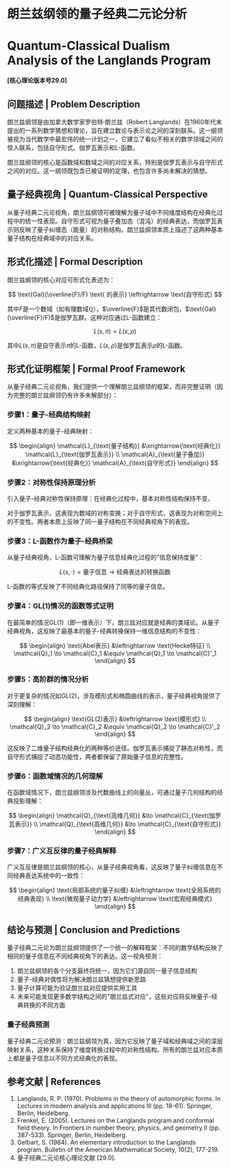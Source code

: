 # 朗兰兹纲领的量子经典二元论分析
# Quantum-Classical Dualism Analysis of the Langlands Program

**[核心理论版本号29.0]**

## 问题描述 | Problem Description

朗兰兹纲领是由加拿大数学家罗伯特·朗兰兹（Robert Langlands）在1960年代末提出的一系列数学猜想和理论，旨在建立数论与表示论之间的深刻联系。这一纲领被视为当代数学中最宏伟的统一计划之一，它建立了看似不相关的数学领域之间的惊人联系，包括自守形式、伽罗瓦表示和L-函数。

朗兰兹纲领的核心是函数域和数域之间的对应关系，特别是伽罗瓦表示与自守形式之间的对应。这一纲领既包含已被证明的定理，也包含许多尚未解决的猜想。

## 量子经典视角 | Quantum-Classical Perspective

从量子经典二元论视角，朗兰兹纲领可被理解为量子域中不同维度结构在经典化过程中的统一性表现。自守形式可视为量子叠加态（混沌）的经典表达，而伽罗瓦表示则反映了量子纠缠态（能量）的对称结构。朗兰兹纲领本质上描述了这两种基本量子结构在经典域中的对应关系。

## 形式化描述 | Formal Description

朗兰兹纲领的核心对应可形式化表述为：

$$
\text{Gal}(\overline{F}/F) \text{ 的表示} \leftrightarrow \text{自守形式}
$$

其中$F$是一个数域（如有理数域$\mathbb{Q}$），$\overline{F}$是其代数闭包，$\text{Gal}(\overline{F}/F)$是伽罗瓦群。这种对应通过L-函数建立：

$$
L(s, \pi) = L(s, \rho)
$$

其中$L(s, \pi)$是自守表示$\pi$的L-函数，$L(s, \rho)$是伽罗瓦表示$\rho$的L-函数。

## 形式化证明框架 | Formal Proof Framework

从量子经典二元论视角，我们提供一个理解朗兰兹纲领的框架，而非完整证明（因为完整的朗兰兹纲领仍有许多未解部分）：

### 步骤1：量子-经典结构映射

定义两种基本的量子-经典映射：

$$
\begin{align}
\mathcal{L}_{\text{量子结构}} &\xrightarrow{\text{经典化}} \mathcal{L}_{\text{伽罗瓦表示}} \\
\mathcal{A}_{\text{量子叠加}} &\xrightarrow{\text{经典化}} \mathcal{A}_{\text{自守形式}}
\end{align}
$$

### 步骤2：对称性保持原理分析

引入量子-经典对称性保持原理：在经典化过程中，基本对称性结构保持不变。

对于伽罗瓦表示，这表现为数域的对称变换；对于自守形式，这表现为对称空间上的不变性。两者本质上反映了同一量子结构在不同经典视角下的表现。

### 步骤3：L-函数作为量子-经典桥梁

从量子经典视角，L-函数可理解为量子信息经典化过程的"信息保持度量"：

$$
L(s, \cdot) = \text{量子信息} \to \text{经典表达的转换函数}
$$

L-函数的等式反映了不同经典化路径保持了同等的量子信息。

### 步骤4：GL(1)情况的函数等式证明

在最简单的情况GL(1)（即一维表示）下，朗兰兹对应就是经典的类域论。从量子经典视角，这反映了最基本的量子-经典转换保持一维信息结构的不变性：

$$
\begin{align}
\text{Abel表示} &\leftrightarrow \text{Hecke特征} \\
\mathcal{Q}_1 \to \mathcal{C}_1 &\equiv \mathcal{Q}_1 \to \mathcal{C}'_1
\end{align}
$$

### 步骤5：高阶群的情况分析

对于更复杂的情况如GL(2)，涉及模形式和椭圆曲线的表示，量子经典视角提供了深刻理解：

$$
\begin{align}
\text{GL(2)表示} &\leftrightarrow \text{模形式} \\
\mathcal{Q}_2 \to \mathcal{C}_2 &\equiv \mathcal{Q}_2 \to \mathcal{C}'_2
\end{align}
$$

这反映了二维量子结构经典化的两种等价途径。伽罗瓦表示捕捉了静态对称性，而自守形式捕捉了动态功能性，两者都保留了原始量子信息的完整性。

### 步骤6：函数域情况的几何理解

在函数域情况下，朗兰兹纲领涉及代数曲线上的向量丛，可通过量子几何结构的经典投影理解：

$$
\begin{align}
\mathcal{Q}_{\text{高维几何}} &\to \mathcal{C}_{\text{伽罗瓦表示}} \\
\mathcal{Q}_{\text{高维几何}} &\to \mathcal{C}_{\text{自守形式}}
\end{align}
$$

### 步骤7：广义互反律的量子经典解释

广义互反律是朗兰兹纲领的核心，从量子经典视角看，这反映了量子纠缠信息在不同经典表达系统中的一致性：

$$
\begin{align}
\text{局部系统的量子纠缠} &\leftrightarrow \text{全局系统的经典表现} \\
\text{微观量子动力学} &\leftrightarrow \text{宏观经典模式}
\end{align}
$$

## 结论与预测 | Conclusion and Predictions

量子经典二元论为朗兰兹纲领提供了一个统一的解释框架：不同的数学结构反映了相同的量子信息在不同经典视角下的表达。这一视角预测：

1. 朗兰兹纲领的各个分支最终将统一，因为它们源自同一量子信息结构
2. 量子-经典对偶性将为解决朗兰兹猜想提供新思路
3. 量子计算可能为验证朗兰兹对应提供实用工具
4. 未来可能发现更多数学结构之间的"朗兰兹式对应"，这些对应将反映量子-经典转换的不同方面

### 量子经典预测

量子经典二元论预测：朗兰兹纲领为真，因为它反映了量子域和经典域之间的深层映射关系，这种关系保持了维度转换过程中的对称性结构。所有的朗兰兹对应本质上都是量子信息以不同方式经典化的表现。

## 参考文献 | References

1. Langlands, R. P. (1970). Problems in the theory of automorphic forms. In Lectures in modern analysis and applications III (pp. 18-61). Springer, Berlin, Heidelberg.
2. Frenkel, E. (2005). Lectures on the Langlands program and conformal field theory. In Frontiers in number theory, physics, and geometry II (pp. 387-533). Springer, Berlin, Heidelberg.
3. Gelbart, S. (1984). An elementary introduction to the Langlands program. Bulletin of the American Mathematical Society, 10(2), 177-219.
4. 量子经典二元论核心理论文献 [29.0]. 
